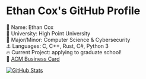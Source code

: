 # Ethan Cox's GitHub Profile
👋 Name: Ethan Cox <br />
🏫 University: High Point University <br />
📜 Major/Minor: Computer Science & Cybersecurity <br />
⚓ Languages: C, C++, Rust, C#, Python 3 <br />
🔥 Current Project: applying to graduate school!  <br />
📧 [ACM Business Card](https://services.acm.org/public/vcard/vcard.cfm?handle=ethancox) <br />

[![GitHub Stats](https://github-readme-stats.vercel.app/api?username=EthanC2&count_private=true&show_icons=true&theme=radical&hide_rank=false)](https://github.com/anuraghazra/github-readme-stats) <br />
